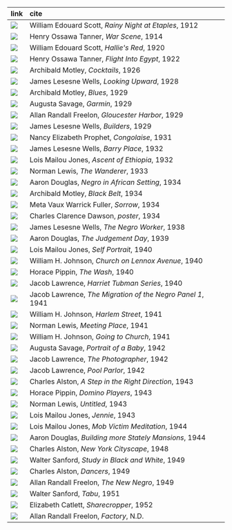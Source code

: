 | link                                               | cite                                                       |
|:---------------------------------------------------|:-----------------------------------------------------------|
| ![](Images/rainy-night-at-etaples.png)             | William Edouard Scott, *Rainy Night at Etaples*, 1912      |
| ![](Images/war-scene.png)                          | Henry Ossawa Tanner, *War Scene*, 1914                     |
| ![](Images/hallie-s-red.png)                       | William Edouard Scott, *Hallie's Red*, 1920                |
| ![](Images/flight-into-egypt.png)                  | Henry Ossawa Tanner, *Flight Into Egypt*, 1922             |
| ![](Images/cocktails.png)                          | Archibald Motley, *Cocktails*, 1926                        |
| ![](Images/looking-upward.png)                     | James Lesesne Wells, *Looking Upward*, 1928                |
| ![](Images/blues.png)                              | Archibald Motley, *Blues*, 1929                            |
| ![](Images/garmin.png)                             | Augusta Savage, *Garmin*, 1929                             |
| ![](Images/gloucester-harbor.png)                  | Allan Randall Freelon, *Gloucester Harbor*, 1929           |
| ![](Images/builders.png)                           | James Lesesne Wells, *Builders*, 1929                      |
| ![](Images/congolaise.png)                         | Nancy Elizabeth Prophet, *Congolaise*, 1931                |
| ![](Images/barry-place.png)                        | James Lesesne Wells, *Barry Place*, 1932                   |
| ![](Images/ascent-of-ethiopia.png)                 | Lois Mailou Jones, *Ascent of Ethiopia*, 1932              |
| ![](Images/the-wanderer.png)                       | Norman Lewis, *The Wanderer*, 1933                         |
| ![](Images/negro-in-african-setting.png)           | Aaron Douglas, *Negro in African Setting*, 1934            |
| ![](Images/black-belt.png)                         | Archibald Motley, *Black Belt*, 1934                       |
| ![](Images/sorrow.png)                             | Meta Vaux Warrick Fuller, *Sorrow*, 1934                   |
| ![](Images/poster.png)                             | Charles Clarence Dawson, *poster*, 1934                    |
| ![](Images/the-negro-worker.png)                   | James Lesesne Wells, *The Negro Worker*, 1938              |
| ![](Images/the-judgement-day.png)                  | Aaron Douglas, *The Judgement Day*, 1939                   |
| ![](Images/self-portrait.png)                      | Lois Mailou Jones, *Self Portrait*, 1940                   |
| ![](Images/church-on-lennox-avenue.png)            | William H. Johnson, *Church on Lennox Avenue*, 1940        |
| ![](Images/the-wash.png)                           | Horace Pippin, *The Wash*, 1940                            |
| ![](Images/harriet-tubman-series.png)              | Jacob Lawrence, *Harriet Tubman Series*, 1940              |
| ![](Images/the-migration-of-the-negro-panel-1.png) | Jacob Lawrence, *The Migration of the Negro Panel 1*, 1941 |
| ![](Images/harlem-street.png)                      | William H. Johnson, *Harlem Street*, 1941                  |
| ![](Images/meeting-place.png)                      | Norman Lewis, *Meeting Place*, 1941                        |
| ![](Images/going-to-church.png)                    | William H. Johnson, *Going to Church*, 1941                |
| ![](Images/portrait-of-a-baby.png)                 | Augusta Savage, *Portrait of a Baby*, 1942                 |
| ![](Images/the-photographer.png)                   | Jacob Lawrence, *The Photographer*, 1942                   |
| ![](Images/pool-parlor.png)                        | Jacob Lawrence, *Pool Parlor*, 1942                        |
| ![](Images/a-step-in-the-right-direction.png)      | Charles Alston, *A Step in the Right Direction*, 1943      |
| ![](Images/domino-players.png)                     | Horace Pippin, *Domino Players*, 1943                      |
| ![](Images/untitled.png)                           | Norman Lewis, *Untitled*, 1943                             |
| ![](Images/jennie.png)                             | Lois Mailou Jones, *Jennie*, 1943                          |
| ![](Images/mob-victim-meditation.png)              | Lois Mailou Jones, *Mob Victim Meditation*, 1944           |
| ![](Images/building-more-stately-mansions.png)     | Aaron Douglas, *Building more Stately Mansions*, 1944      |
| ![](Images/new-york-cityscape.png)                 | Charles Alston, *New York Cityscape*, 1948                 |
| ![](Images/study-in-black-and-white.png)           | Walter Sanford, *Study in Black and White*, 1949           |
| ![](Images/dancers.png)                            | Charles Alston, *Dancers*, 1949                            |
| ![](Images/the-new-negro.png)                      | Allan Randall Freelon, *The New Negro*, 1949               |
| ![](Images/tabu.png)                               | Walter Sanford, *Tabu*, 1951                               |
| ![](Images/sharecropper.png)                       | Elizabeth Catlett, *Sharecropper*, 1952                    |
| ![](Images/factory.png)                            | Allan Randall Freelon, *Factory*, N.D.                     |